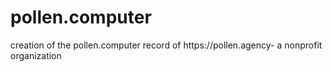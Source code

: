 # pollen.computer
creation of the pollen.computer record of https://pollen.agency-  a nonprofit organization 
